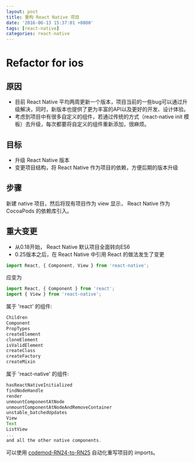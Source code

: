 ```yaml
---
layout: post
title: 重构 React Native 项目
date: '2016-06-13 15:37:01 +0800'
tags: [react-native]
categories: react-native
---
```


# Refactor for ios

## 原因

- 目前 React Native 平均两周更新一个版本，项目当前的一些bug可以通过升级解决，同时，新版本也提供了更为丰富的API以及更好的开发、设计体验。
- 考虑到项目中有很多自定义的组件，若通过传统的方式（react-native init 模板）去升级，每次都要将自定义的组件重新添加，很麻烦。

## 目标

- 升级 React Native 版本
- 变更项目结构，将 React Native 作为项目的依赖，方便后期的版本升级

## 步骤

新建 native 项目，然后将现有项目作为 view 显示， React Native 作为 CocoaPods 的依赖库引入。

## 重大变更

- 从0.18开始， React Native 默认项目全面转向ES6
- 0.25版本之后，在 React Native 中引用 React 的做法发生了变更

```javascript
import React, { Component, View } from 'react-native';
```

应变为

```javascript
import React, { Component } from 'react';
import { View } from 'react-native';
```

属于 'react' 的组件:

```javascript
Children
Component
PropTypes
createElement
cloneElement
isValidElement
createClass
createFactory
createMixin
```

属于 'react-native' 的组件:

```javascript
hasReactNativeInitialized
findNodeHandle
render
unmountComponentAtNode
unmountComponentAtNodeAndRemoveContainer
unstable_batchedUpdates
View
Text
ListView
...
and all the other native components.
```

可以使用 [codemod-RN24-to-RN25](https://github.com/sibelius/codemod-RN24-to-RN25) 自动化重写项目的 imports。
